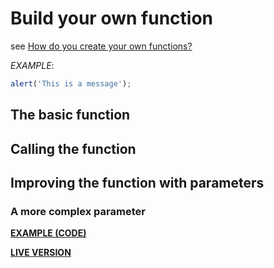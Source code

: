 # Build your own function

see [How do you create your own functions?](https://developer.mozilla.org/en-US/docs/Learn/JavaScript/Building_blocks/Build_your_own_function)

*EXAMPLE*:

```javascript
alert('This is a message');
```

## The basic function

## Calling the function

## Improving the function with parameters

### A more complex parameter

**[EXAMPLE (CODE)](https://github.com/mdn/learning-area/blob/master/javascript/building-blocks/functions/function-stage-4.html)**

**[LIVE VERSION](https://mdn.github.io/learning-area/javascript/building-blocks/functions/function-stage-4.html)**